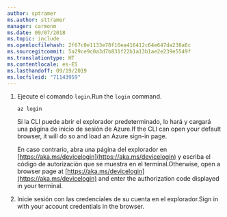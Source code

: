 ```yaml
---
author: sptramer
ms.author: sttramer
manager: carmonm
ms.date: 09/07/2018
ms.topic: include
ms.openlocfilehash: 2f67c0e1133e70f16ea416412c64e647da238a6c
ms.sourcegitcommit: 5a29ce9c0a3d7b831f22b1a13b1ae2e239e5549f
ms.translationtype: HT
ms.contentlocale: es-ES
ms.lasthandoff: 09/19/2019
ms.locfileid: "71143959"
---
```

1. <span data-ttu-id="478c0-101">Ejecute el comando `login`.</span><span class="sxs-lookup"><span data-stu-id="478c0-101">Run the `login` command.</span></span>

    ```azurecli-interactive
    az login
    ```

    <span data-ttu-id="478c0-102">Si la CLI puede abrir el explorador predeterminado, lo hará y cargará una página de inicio de sesión de Azure.</span><span class="sxs-lookup"><span data-stu-id="478c0-102">If the CLI can open your default browser, it will do so and load an Azure sign-in page.</span></span>

    <span data-ttu-id="478c0-103">En caso contrario, abra una página del explorador en [https://aka.ms/devicelogin](https://aka.ms/devicelogin) y escriba el código de autorización que se muestra en el terminal.</span><span class="sxs-lookup"><span data-stu-id="478c0-103">Otherwise, open a browser page at [https://aka.ms/devicelogin](https://aka.ms/devicelogin) and enter the  authorization code displayed in your terminal.</span></span>

2. <span data-ttu-id="478c0-104">Inicie sesión con las credenciales de su cuenta en el explorador.</span><span class="sxs-lookup"><span data-stu-id="478c0-104">Sign in with your account credentials in the browser.</span></span>
